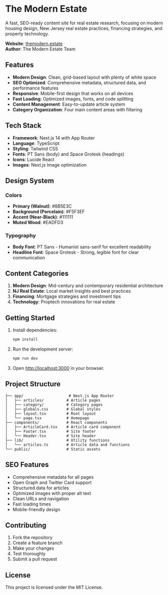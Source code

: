# The Modern Estate

A fast, SEO-ready content site for real estate research, focusing on modern housing design, New Jersey real estate practices, financing strategies, and property technology.

**Website**: [themodern.estate](https://themodern.estate)  
**Author**: The Modern Estate Team

## Features

- **Modern Design**: Clean, grid-based layout with plenty of white space
- **SEO Optimized**: Comprehensive metadata, structured data, and performance features
- **Responsive**: Mobile-first design that works on all devices
- **Fast Loading**: Optimized images, fonts, and code splitting
- **Content Management**: Easy-to-update article system
- **Category Organization**: Four main content areas with filtering

## Tech Stack

- **Framework**: Next.js 14 with App Router
- **Language**: TypeScript
- **Styling**: Tailwind CSS
- **Fonts**: PT Sans (body) and Space Grotesk (headings)
- **Icons**: Lucide React
- **Images**: Next.js Image optimization

## Design System

### Colors
- **Primary (Walnut)**: #8B5E3C
- **Background (Porcelain)**: #F5F3EF
- **Accent (Near-Black)**: #111111
- **Muted Wood**: #EADFD3

### Typography
- **Body Font**: PT Sans - Humanist sans-serif for excellent readability
- **Headline Font**: Space Grotesk - Strong, legible font for clear communication

## Content Categories

1. **Modern Design**: Mid-century and contemporary residential architecture
2. **NJ Real Estate**: Local market insights and best practices
3. **Financing**: Mortgage strategies and investment tips
4. **Technology**: Proptech innovations for real estate

## Getting Started

1. Install dependencies:
   ```bash
   npm install
   ```

2. Run the development server:
   ```bash
   npm run dev
   ```

3. Open [http://localhost:3000](http://localhost:3000) in your browser.

## Project Structure

```
├── app/                    # Next.js App Router
│   ├── articles/          # Article pages
│   ├── category/          # Category pages
│   ├── globals.css        # Global styles
│   ├── layout.tsx         # Root layout
│   └── page.tsx           # Homepage
├── components/            # React components
│   ├── ArticleCard.tsx    # Article card component
│   ├── Footer.tsx         # Site footer
│   └── Header.tsx         # Site header
├── lib/                   # Utility functions
│   └── articles.ts        # Article data and functions
└── public/                # Static assets
```

## SEO Features

- Comprehensive metadata for all pages
- Open Graph and Twitter Card support
- Structured data for articles
- Optimized images with proper alt text
- Clean URLs and navigation
- Fast loading times
- Mobile-friendly design

## Contributing

1. Fork the repository
2. Create a feature branch
3. Make your changes
4. Test thoroughly
5. Submit a pull request

## License

This project is licensed under the MIT License.

